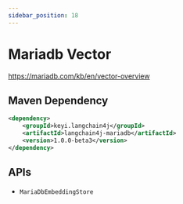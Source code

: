 ```yaml
---
sidebar_position: 18
---
```


# Mariadb Vector

https://mariadb.com/kb/en/vector-overview


## Maven Dependency

```xml
<dependency>
    <groupId>keyi.langchain4j</groupId>
    <artifactId>langchain4j-mariadb</artifactId>
    <version>1.0.0-beta3</version>
</dependency>
```


## APIs

- `MariaDbEmbeddingStore`
